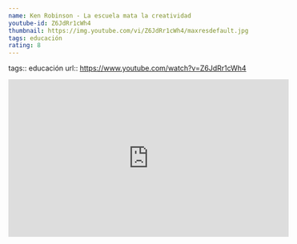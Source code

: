 ```yaml
---
name: Ken Robinson - La escuela mata la creatividad
youtube-id: Z6JdRr1cWh4
thumbnail: https://img.youtube.com/vi/Z6JdRr1cWh4/maxresdefault.jpg
tags: educación
rating: 8
---
```

tags:: educación
url:: https://www.youtube.com/watch?v=Z6JdRr1cWh4

<iframe width='560' height='315' src='https://www.youtube.com/embed/Z6JdRr1cWh4' title='YouTube video player' frameborder='0' allow='accelerometer; autoplay; clipboard-write; encrypted-media; gyroscope; picture-in-picture; web-share' allowfullscreen></iframe>


